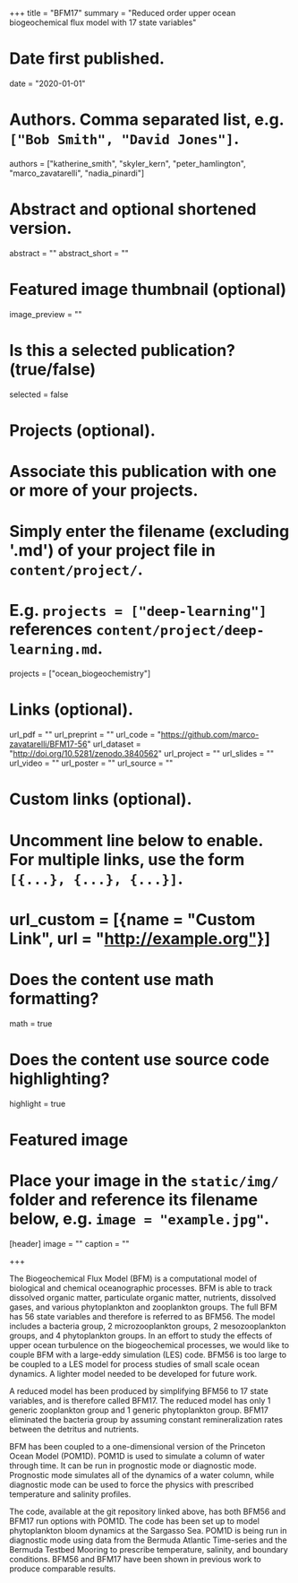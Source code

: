 +++
title = "BFM17"
summary = "Reduced order upper ocean biogeochemical flux model with 17 state variables"

# Date first published.
date = "2020-01-01"

# Authors. Comma separated list, e.g. `["Bob Smith", "David Jones"]`.
authors = ["katherine_smith", "skyler_kern", "peter_hamlington", "marco_zavatarelli", "nadia_pinardi"]

# Abstract and optional shortened version.
abstract = ""
abstract_short = ""

# Featured image thumbnail (optional)
image_preview = ""

# Is this a selected publication? (true/false)
selected = false

# Projects (optional).
#   Associate this publication with one or more of your projects.
#   Simply enter the filename (excluding '.md') of your project file in `content/project/`.
#   E.g. `projects = ["deep-learning"]` references `content/project/deep-learning.md`.
projects = ["ocean_biogeochemistry"]

# Links (optional).
url_pdf = ""
url_preprint = ""
url_code = "https://github.com/marco-zavatarelli/BFM17-56"
url_dataset = "http://doi.org/10.5281/zenodo.3840562"
url_project = ""
url_slides = ""
url_video = ""
url_poster = ""
url_source = ""

# Custom links (optional).
# Uncomment line below to enable. For multiple links, use the form `[{...}, {...}, {...}]`.
# url_custom = [{name = "Custom Link", url = "http://example.org"}]

# Does the content use math formatting?
math = true

# Does the content use source code highlighting?
highlight = true

# Featured image
# Place your image in the `static/img/` folder and reference its filename below, e.g. `image = "example.jpg"`.
[header]
image = ""
caption = ""

+++

The Biogeochemical Flux Model (BFM) is a computational model of biological and chemical oceanographic processes. BFM is able to track dissolved organic matter, particulate organic matter, nutrients, dissolved gases, and various phytoplankton and zooplankton groups. The full BFM has 56 state variables and therefore is referred to as BFM56. The model includes a bacteria group, 2 microzooplankton groups, 2 mesozooplankton groups, and 4 phytoplankton groups. In an effort to study the effects of upper ocean turbulence on the biogeochemical processes, we would like to couple BFM with a large-eddy simulation (LES) code. BFM56 is too large to be coupled to a LES model for process studies of small scale ocean dynamics. A lighter model needed to be developed for future work.

 A reduced model has been produced by simplifying BFM56 to 17 state variables, and is therefore called BFM17. The reduced model has only 1 generic zooplankton group and 1 generic phytoplankton group. BFM17 eliminated the bacteria group by assuming constant remineralization rates between the detritus and nutrients.

BFM has been coupled to a one-dimensional version of the Princeton Ocean Model (POM1D). POM1D is used to simulate a column of water through time. It can be run in prognostic mode or diagnostic mode. Prognostic mode simulates all of the dynamics of a water column, while diagnostic mode can be used to force the physics with prescribed temperature and salinity profiles.

The code, available at the git repository linked above, has both BFM56 and BFM17 run options with POM1D. The code has been set up to model phytoplankton bloom dynamics at the Sargasso Sea. POM1D is being run in diagnostic mode using data from the Bermuda Atlantic Time-series and the Bermuda Testbed Mooring to prescribe temperature, salinity, and boundary conditions. BFM56 and BFM17 have been shown in previous work to produce comparable results. 
